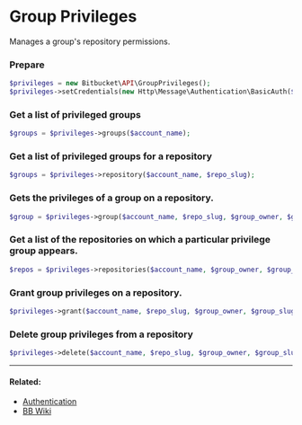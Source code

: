 # Group Privileges

Manages a group's repository permissions.

### Prepare
```php
$privileges = new Bitbucket\API\GroupPrivileges();
$privileges->setCredentials(new Http\Message\Authentication\BasicAuth($bb_user, $bb_pass));
```

### Get a list of privileged groups

```php
$groups = $privileges->groups($account_name);
```

### Get a list of privileged groups for a repository

```php
$groups = $privileges->repository($account_name, $repo_slug);
```

### Gets the privileges of a group on a repository.

```php
$group = $privileges->group($account_name, $repo_slug, $group_owner, $group_slug);
```

### Get a list of the repositories on which a particular privilege group appears.

```php
$repos = $privileges->repositories($account_name, $group_owner, $group_slug);
```

### Grant group privileges on a repository.

```php
$privileges->grant($account_name, $repo_slug, $group_owner, $group_slug, 'read');
```

### Delete group privileges from a repository

```php
$privileges->delete($account_name, $repo_slug, $group_owner, $group_slug);
```

----

#### Related:
  * [Authentication](../examples/authentication.md)
  * [BB Wiki](https://confluence.atlassian.com/display/BITBUCKET/group-privileges+Endpoint#group-privilegesEndpoint-Overview)
